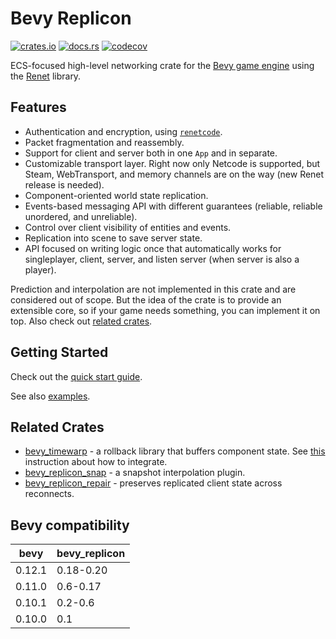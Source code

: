 # Bevy Replicon

[![crates.io](https://img.shields.io/crates/v/bevy_replicon)](https://crates.io/crates/bevy_replicon)
[![docs.rs](https://docs.rs/bevy_replicon/badge.svg)](https://docs.rs/bevy_replicon)
[![codecov](https://codecov.io/gh/lifescapegame/bevy_replicon/branch/master/graph/badge.svg?token=N1G28NQB1L)](https://codecov.io/gh/lifescapegame/bevy_replicon)

ECS-focused high-level networking crate for the [Bevy game engine](https://bevyengine.org) using the [Renet](https://github.com/lucaspoffo/renet) library.

## Features

- Authentication and encryption, using [`renetcode`](https://github.com/lucaspoffo/renet/tree/master/renetcode).
- Packet fragmentation and reassembly.
- Support for client and server both in one `App` and in separate.
- Customizable transport layer. Right now only Netcode is supported, but Steam, WebTransport, and memory channels are on the way (new Renet release is needed).
- Component-oriented world state replication.
- Events-based messaging API with different guarantees (reliable, reliable unordered, and unreliable).
- Control over client visibility of entities and events.
- Replication into scene to save server state.
- API focused on writing logic once that automatically works for singleplayer, client, server, and listen server (when server is also a player).

Prediction and interpolation are not implemented in this crate and are considered out of scope. But the idea of the crate is to provide an extensible core, so if your game needs something, you can implement it on top. Also check out [related crates](#Related-crates).

## Getting Started

Check out the [quick start guide](https://docs.rs/bevy_replicon/latest/bevy_replicon).

See also [examples](https://github.com/lifescapegame/bevy_replicon/tree/master/examples).

## Related Crates

- [bevy_timewarp](https://github.com/RJ/bevy_timewarp) - a rollback library that buffers component state. See [this](https://github.com/RJ/bevy_timewarp/blob/main/REPLICON_INTEGRATION.md) instruction about how to integrate.
- [bevy_replicon_snap](https://github.com/Bendzae/bevy_replicon_snap) - a snapshot interpolation plugin.
- [bevy_replicon_repair](https://github.com/UkoeHB/bevy_replicon_repair) - preserves replicated client state across reconnects.

## Bevy compatibility

| bevy   | bevy_replicon |
|--------|---------------|
| 0.12.1 | 0.18-0.20     |
| 0.11.0 | 0.6-0.17      |
| 0.10.1 | 0.2-0.6       |
| 0.10.0 | 0.1           |
